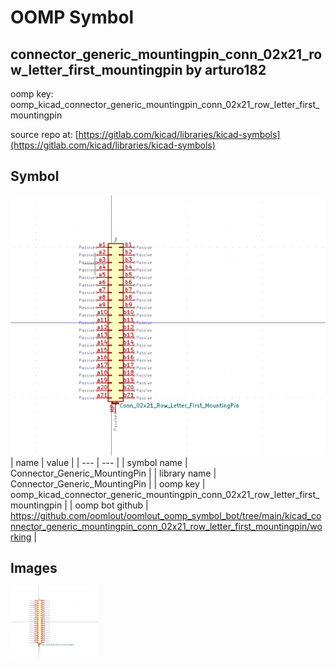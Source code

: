 # OOMP Symbol  
## connector_generic_mountingpin_conn_02x21_row_letter_first_mountingpin  by arturo182  
  
oomp key: oomp_kicad_connector_generic_mountingpin_conn_02x21_row_letter_first_mountingpin  
  
source repo at: [https://gitlab.com/kicad/libraries/kicad-symbols](https://gitlab.com/kicad/libraries/kicad-symbols)  
## Symbol  
  
[![working.png](working_600.png)](working.png)  
| name | value | 
| --- | --- | 
| symbol name | Connector_Generic_MountingPin | 
| library name | Connector_Generic_MountingPin | 
| oomp key | oomp_kicad_connector_generic_mountingpin_conn_02x21_row_letter_first_mountingpin | 
| oomp bot github | https://github.com/oomlout/oomlout_oomp_symbol_bot/tree/main/kicad_connector_generic_mountingpin_conn_02x21_row_letter_first_mountingpin/working | 
## Images  
  
[![working.png](working_140.png)](working.png)  

